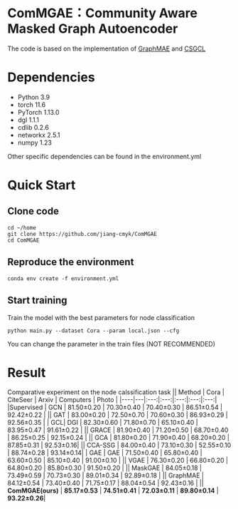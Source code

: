 # ComMGAE：Community Aware Masked Graph Autoencoder

The code is based on the implementation of [GraphMAE](https://github.com/THUDM/GraphMAE) and [CSGCL](https://github.com/HanChen-HUST/CSGCL)

# Dependencies
* Python 3.9
* torch 11.6
* PyTorch 1.13.0
* dgl 1.1.1
* cdlib 0.2.6
* networkx 2.5.1
* numpy 1.23

Other specific dependencies can be found in the environment.yml

# Quick Start
## Clone code 
~~~shell
cd ~/home
git clone https://github.com/jiang-cmyk/ComMGAE
cd ComMGAE
~~~

## Reproduce the environment
~~~conda
conda env create -f environment.yml
~~~

## Start training
Train the model with the best parameters for node classification
~~~shell
python main.py --dataset Cora --param local.json --cfg
~~~
You can change the parameter in the train files (NOT RECOMMENDED)

# Result
Comparative experiment on the node calssification task
|| Method | Cora  | CiteSeer | Arxiv | Computers | Photo |
|----|---|:---:|:---:|:---:|:---:|:---:|
|Supervised | GCN   | 81.50±0.20 | 70.30±0.40 | 70.40±0.30 | 86.51±0.54 | 92.42±0.22 |
|| GAT   | 83.00±0.20 | 72.50±0.70 | 70.60±0.30 | 86.93±0.29 | 92.56±0.35 |
| GCL| DGI   | 82.30±0.60 | 71.80±0.70 | 65.10±0.40 | 83.95±0.47 | 91.61±0.22 |
|| GRACE | 81.90±0.40 | 71.20±0.50 | 68.70±0.40 | 86.25±0.25 | 92.15±0.24 |
|| GCA   | 81.80±0.20 | 71.90±0.40 | 68.20±0.20 | 87.85±0.31 | 92.53±0.16|
|| CCA-SSG | 84.00±0.40 | 73.10±0.30 | 52.55±0.10 | 88.74±0.28 | 93.14±0.14|
| GAE | GAE | 71.50±0.40 | 65.80±0.40 | 63.60±0.50 | 85.10±0.40 | 91.00±0.10 |
|| VGAE  | 76.30±0.20 | 66.80±0.20 | 64.80±0.20 | 85.80±0.30 | 91.50±0.20 |
|| MaskGAE | 84.05±0.18 | 73.49±0.59 | 70.73±0.30 | 89.01±0.34 | 92.89±0.18 |
|| GraphMAE | 84.12±0.54 | 73.40±0.40 | 71.75±0.17 | 88.04±0.54 | 92.43±0.16 |
|| **ComMGAE(ours)** | __85.17±0.53__ | __74.51±0.41__ | __72.03±0.11__ | __89.80±0.14__ | __93.22±0.26__|
